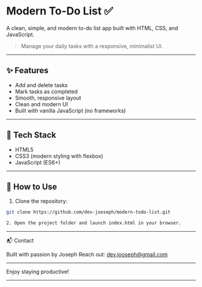 # Modern To-Do List ✅

A clean, simple, and modern to-do list app built with HTML, CSS, and JavaScript.

> Manage your daily tasks with a responsive, minimalist UI.

---

## ✨ Features

- Add and delete tasks  
- Mark tasks as completed  
- Smooth, responsive layout  
- Clean and modern UI  
- Built with vanilla JavaScript (no frameworks)

---


## 🚀 Tech Stack

- HTML5
- CSS3 (modern styling with flexbox)
- JavaScript (ES6+)

---

## 📁 How to Use

1. Clone the repository:
```bash
git clone https://github.com/dev-jooseph/modern-todo-list.git

2. Open the project folder and launch index.html in your browser.

```



---

📬 Contact

Built with passion by Joseph
Reach out: dev.jooseph@gmail.com


---

Enjoy staying productive!

---
